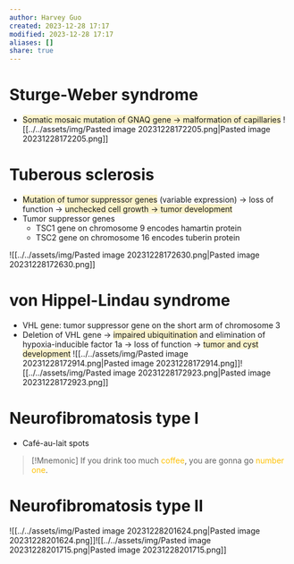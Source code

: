 ```yaml
---
author: Harvey Guo
created: 2023-12-28 17:17
modified: 2023-12-28 17:17
aliases: []
share: true
---
```


# Sturge-Weber syndrome
- <span style="background:rgba(240, 200, 0, 0.2)">Somatic mosaic mutation of GNAQ gene → malformation of capillaries</span>
![[../../assets/img/Pasted image 20231228172205.png|Pasted image 20231228172205.png]]
# Tuberous sclerosis
- <span style="background:rgba(240, 200, 0, 0.2)">Mutation of tumor suppressor genes</span> (variable expression) → loss of function → <span style="background:rgba(240, 200, 0, 0.2)">unchecked cell growth → tumor development</span>
- Tumor suppressor genes
	- TSC1 gene on chromosome 9 encodes hamartin protein
	- TSC2 gene on chromosome 16 encodes tuberin protein

![[../../assets/img/Pasted image 20231228172630.png|Pasted image 20231228172630.png]]
# von Hippel-Lindau syndrome
- VHL gene: tumor suppressor gene on the short arm of chromosome 3
- Deletion of VHL gene → <span style="background:rgba(240, 200, 0, 0.2)">impaired ubiquitination</span> and elimination of hypoxia-inducible factor 1a  → loss of function → <span style="background:rgba(240, 200, 0, 0.2)">tumor and cyst development</span>
![[../../assets/img/Pasted image 20231228172914.png|Pasted image 20231228172914.png]]![[../../assets/img/Pasted image 20231228172923.png|Pasted image 20231228172923.png]]
# Neurofibromatosis type I
- Café-au-lait spots
>[!Mnemonic] 
>If you drink too much <font color="#ffc000">coffee</font>, you are gonna go <font color="#ffc000">number one</font>.
# Neurofibromatosis type II
![[../../assets/img/Pasted image 20231228201624.png|Pasted image 20231228201624.png]]![[../../assets/img/Pasted image 20231228201715.png|Pasted image 20231228201715.png]]
